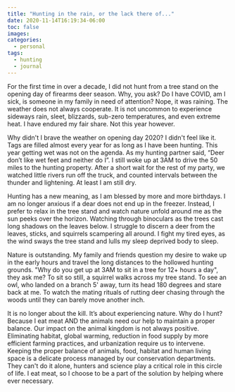 ```yaml
---
title: "Hunting in the rain, or the lack there of..."
date: 2020-11-14T16:19:34-06:00
toc: false
images:
categories:
  - personal
tags: 
  - hunting
  - journal
---
```


For the first time in over a decade, I did not hunt from a tree stand on the opening day of firearms deer season.  Why, you ask?  Do I have COVID, am I sick, is someone in my family in need of attention?  Nope, it was raining.  The weather does not always cooperate.  It is not uncommon to experience sideways rain, sleet, blizzards, sub-zero temperatures, and even extreme heat.  I have endured my fair share.  Not this year however. 

Why didn't I brave the weather on opening day 2020?   I didn't feel like it.  Tags are filled almost every year for as long as I have been hunting.  This year getting wet was not on the agenda.  As my hunting partner said, “Deer don’t like wet feet and neither do I”.  I still woke up at 3AM to drive the 50 miles to the hunting property.  After a short wait for the rest of my party, we watched little rivers run off the truck, and counted intervals between the thunder and lightening.  At least I am still dry. 

Hunting has a new meaning, as I am blessed by more and more birthdays.   I am no longer anxious if a dear does not end up in the freezer.  Instead, I prefer to relax in the tree stand and watch nature unfold around me as the sun peeks over the horizon.  Watching through binoculars as the trees cast long shadows on the leaves below.  I struggle to discern a deer from the leaves, sticks, and squirrels scampering all around.  I fight my tired eyes, as the wind sways the tree stand and lulls my sleep deprived body to sleep.

Nature is outstanding.  My family and friends question my desire to wake up in the early hours and travel the long distances to the hollowed hunting grounds.  "Why do you get up at 3AM to sit in a tree for 12+ hours a day", they ask me?  To sit so still, a squirrel walks across my tree stand.  To see an owl, who landed on a branch 5' away, turn its head 180 degrees and stare back at me.  To watch the mating rituals of rutting deer chasing through the woods until they can barely move another inch.

It is no longer about the kill.  It’s about experiencing nature.   Why do I hunt?  Because I eat meat AND the animals need our help to maintain a proper balance.  Our impact on the animal kingdom is not always positive.  Eliminating habitat, global warming, reduction in food supply by more efficient farming practices, and urbanization require us to intervene.   Keeping the proper balance of animals, food, habitat and human living space is a delicate process managed by our conservation departments.  They can't do it alone, hunters and science play a critical role in this circle of life.   I eat meat, so I choose to be a part of the solution by helping where ever necessary.  

